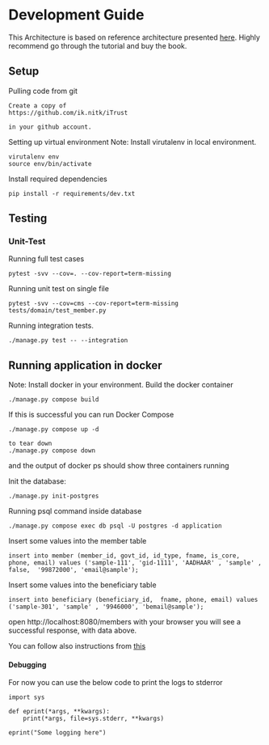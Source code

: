 # Development Guide

This Architecture is based on reference architecture presented [here](https://www.thedigitalcatbooks.com/pycabook-introduction/).
Highly recommend go through the tutorial and buy the book.


## Setup
Pulling code from git
````
Create a copy of
https://github.com/ik.nitk/iTrust

in your github account.
````

Setting up virtual environment
Note: Install virutalenv in local environment.
````
virutalenv env
source env/bin/activate
````
Install required dependencies
````
pip install -r requirements/dev.txt
````
## Testing
### Unit-Test
Running full test cases
````
pytest -svv --cov=. --cov-report=term-missing
````
Running unit test on single file
````
pytest -svv --cov=cms --cov-report=term-missing tests/domain/test_member.py
````

Running integration tests.
````
./manage.py test -- --integration
````

## Running application in docker
Note: Install docker in your environment.
Build the docker container
````
./manage.py compose build
````
If this is successful you can run Docker Compose
````
./manage.py compose up -d

to tear down
./manage.py compose down
````
and the output of docker ps should show three containers running

Init the database:
````
./manage.py init-postgres
````
Running psql command inside database
````
./manage.py compose exec db psql -U postgres -d application
````

Insert some values into the member table
````
insert into member (member_id, govt_id, id_type, fname, is_core, phone, email) values ('sample-111', 'gid-1111', 'AADHAAR' , 'sample' , false,  '99872000', 'email@sample');
````
Insert some values into the beneficiary table
````
insert into beneficiary (beneficiary_id,  fname, phone, email) values ('sample-301', 'sample' , '9946000', 'bemail@sample');
````
open http://localhost:8080/members with your browser you will see a successful response, with data above.

You can follow also instructions from [this](https://www.thedigitalcatbooks.com/pycabook-chapter-08/)

#### Debugging
For now you can use the below code to print the logs to stderror
````
import sys

def eprint(*args, **kwargs):
    print(*args, file=sys.stderr, **kwargs)

eprint("Some logging here")
````






